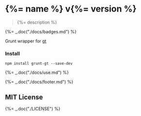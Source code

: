 # {%= name %} v{%= version %}

> {%= description %}

{%= _.doc("./docs/badges.md") %}

Grunt wrapper for [gt](https://github.com/bahmutov/gt)

### Install

`npm install grunt-gt --save-dev`

{%= _.doc("./docs/use.md") %}

{%= _.doc("./docs/footer.md") %}

## MIT License

{%= _.doc("./LICENSE") %}

